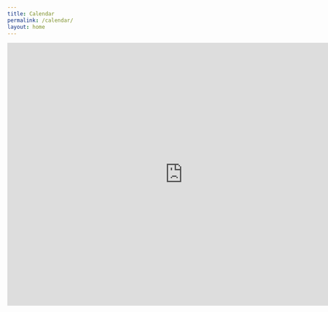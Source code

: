 ```yaml
---
title: Calendar
permalink: /calendar/
layout: home
---
```

<div class="responsive-frame">
<iframe id="corps-cal" src="https://calendar.google.com/calendar/embed?height=600&amp;wkst=1&amp;bgcolor=%23ffffff&amp;ctz=America%2FNew_York&amp;src=b2R2ZDBicmtkYmY2bHVnOW81cmhqcWNqYWNAZ3JvdXAuY2FsZW5kYXIuZ29vZ2xlLmNvbQ&amp;color=%23AD1457&amp;mode=AGENDA&amp;showTabs=1&amp;showCalendars=0&amp;showPrint=1&amp;showNav=1&amp;showTitle=0" style="border-width:0" width="800" height="600" frameborder="0" scrolling="no"></iframe>
</div>

<script>
if (window.matchMedia("(min-width: 800px)").matches) {
  var cal_frame = document.getElementById("corps-cal");
  if (cal_frame) {
    var url = new URL(cal_frame.getAttribute("src"));
    url.searchParams.set("mode", "MONTH");
    cal_frame.setAttribute("src", url.toString());
  }
}

</script>
